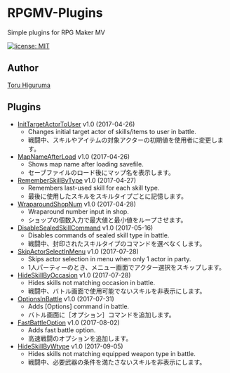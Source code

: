 # RPGMV-Plugins
Simple plugins for RPG Maker MV

[![license: MIT](https://img.shields.io/badge/license-MIT-blue.svg)](/LICENSE)

## Author
[Toru Higuruma](https://github.com/neofuji)

## Plugins
- [InitTargetActorToUser](/battle/InitTargetActorToUser.js) v1.0 (2017-04-26)
  - Changes initial target actor of skills/items to user in battle.
  - 戦闘中、スキルやアイテムの対象アクターの初期値を使用者に変更します。
- [MapNameAfterLoad](/map/MapNameAfterLoad.js) v1.0 (2017-04-26)
  - Shows map name after loading savefile.
  - セーブファイルのロード後にマップ名を表示します。
- [RememberSkillByType](/system/RememberSkillByType.js) v1.0 (2017-04-27)
  - Remembers last-used skill for each skill type.
  - 最後に使用したスキルをスキルタイプごとに記憶します。
- [WraparoundShopNum](/menu/WraparoundShopNum.js) v1.0 (2017-04-28)
  - Wraparound number input in shop.
  - ショップの個数入力で最大値と最小値をループさせます。
- [DisableSealedSkillCommand](/battle/DisableSealedSkillCommand.js) v1.0 (2017-05-16)
  - Disables commands of sealed skill type in battle.
  - 戦闘中、封印されたスキルタイプのコマンドを選べなくします。
- [SkipActorSelectInMenu](/menu/SkipActorSelectInMenu.js) v1.0 (2017-07-28)
  - Skips actor selection in menu when only 1 actor in party.
  - 1人パーティーのとき、メニュー画面でアクター選択をスキップします。
- [HideSkillByOccasion](/battle/HideSkillByOccasion.js) v1.0 (2017-07-28)
  - Hides skills not matching occasion in battle.
  - 戦闘中、バトル画面で使用可能でないスキルを非表示にします。
- [OptionsInBattle](/battle/OptionsInBattle.js) v1.0 (2017-07-31)
  - Adds [Options] command in battle.
  - バトル画面に［オプション］コマンドを追加します。
- [FastBattleOption](/battle/FastBattleOption.js) v1.0 (2017-08-02)
  - Adds fast battle option.
  - 高速戦闘のオプションを追加します。
- [HideSkillByWtype](/battle/HideSkillByWtype.js) v1.0 (2017-09-05)
  - Hides skills not matching equipped weapon type in battle.
  - 戦闘中、必要武器の条件を満たさないスキルを非表示にします。
